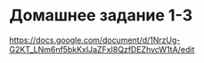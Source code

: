 Домашнее задание 1-3
====================

https://docs.google.com/document/d/1NrzUg-G2KT_LNm6nf5bkKxIJaZFxI8QzfDEZhvcW1tA/edit